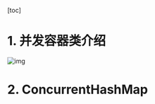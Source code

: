 [toc]



# 1. 并发容器类介绍

![img](http://concurrent.redspider.group/article/03/imgs/%E5%B9%B6%E5%8F%91%E5%AE%B9%E5%99%A8.png)



# 2. ConcurrentHashMap  





